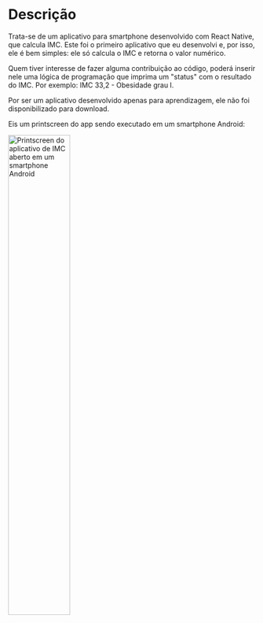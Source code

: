 # Descrição
Trata-se de um aplicativo para smartphone desenvolvido com React Native, que calcula IMC. 
Este foi o primeiro aplicativo que eu desenvolvi e, por isso, ele é bem simples: ele só calcula o IMC e retorna o valor numérico.

Quem tiver interesse de fazer alguma contribuição ao código, poderá inserir nele uma lógica de programação que imprima um "status" com o resultado do IMC.
Por exemplo: IMC 33,2 - Obesidade grau I.

Por ser um aplicativo desenvolvido apenas para aprendizagem, ele não foi disponibilizado para download.

Eis um printscreen do app sendo executado em um smartphone Android:

<img src="https://github.com/cvsbarros/app-imc/assets/81530035/81b54427-c78f-4153-8822-f44be65de19c" alt="Printscreen do aplicativo de IMC aberto em um smartphone Android" style="width:50%; height:auto;">
